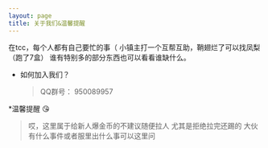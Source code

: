 ```yaml
---
layout: page
title: 关于我们&温馨提醒
---
```



在tcc，每个人都有自己要忙的事（
小镇主打一个互帮互助，鞘翅烂了可以找凤梨（跑了7盒）
谁有特别多的部分东西也可以看看谁缺什么。

* 如何加入我们？
    > QQ群号：
    > 950089957

 *温馨提醒 😘
   >哎，这里属于给新人爆金币的不建议随便拉人
   >尤其是拒绝拉完还踢的
   >大伙有什么事件或者服里出什么事可以这里问

